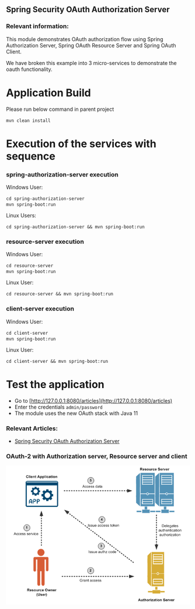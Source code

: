 ## Spring Security OAuth Authorization Server

### Relevant information:

This module demonstrates OAuth authorization flow using Spring Authorization Server, Spring OAuth Resource Server and
Spring OAuth Client.

We have broken this example into 3 micro-services to demonstrate the oauth functionality.

# Application Build

Please run below command in parent project

    mvn clean install

# Execution of the services with sequence

### spring-authorization-server execution

Windows User:

    cd spring-authorization-server
    mvn spring-boot:run

Linux Users:

    cd spring-authorization-server && mvn spring-boot:run

### resource-server execution
Windows User:

    cd resource-server
    mvn spring-boot:run

Linux User:

    cd resource-server && mvn spring-boot:run

### client-server execution
Windows User:

    cd client-server
    mvn spring-boot:run

Linux User:

    cd client-server && mvn spring-boot:run

# Test the application
- Go to [http://127.0.0.1:8080/articles](http://127.0.0.1:8080/articles)
- Enter the credentials `admin/password`
- The module uses the new OAuth stack with Java 11

### Relevant Articles:

- [Spring Security OAuth Authorization Server](https://www.baeldung.com/spring-security-oauth-auth-server)

### OAuth-2 with Authorization server, Resource server and client

![oauth-2-flow.png](oauth-2-flow.png)